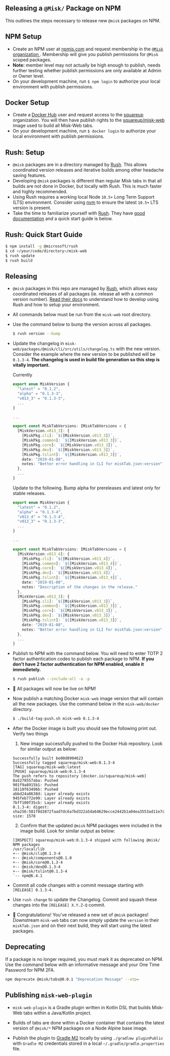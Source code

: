 ## Releasing a `@Misk/` Package on NPM

This outlines the steps necessary to release new `@misk` packages on NPM.

## NPM Setup

- Create an NPM user at [npmjs.com](http://npmjs.com/) and request membership in the [`@Misk` organization ](https://www.npmjs.com/org/misk). Membership will give you publish permissions for `@Misk` scoped packages.
- **Note:** member level may not actually be high enough to publish, needs further testing whether publish permissions are only available at Admin or Owner level.
- On your development machine, run `$ npm login` to authorize your local environment with publish permissions.

## Docker Setup

- Create a [Docker Hub](https://hub.docker.com/) user and request access to the [squareup](https://cloud.docker.com/u/squareup) organization. You will then have publish rights to the [squareup/misk-web](https://cloud.docker.com/u/squareup/repository/docker/squareup/misk-web) image used to build all Misk-Web tabs.
- On your development machine, run `$ docker login` to authorize your local environment with publish permissions.

## Rush: Setup

- `@misk` packages are in a directory managed by [Rush](https://rushjs.io/). This allows coordinated version releases and iterative builds among other headache saving features.
- Developing `@misk` packages is different than regular Misk tabs in that all builds are not done in Docker, but locally with Rush. This is much faster and highly recommended.
- Using Rush requires a working local Node `10.5+` Long Term Support (LTS) environment. Consider using [nvm](https://github.com/creationix/nvm) to ensure the latest `10.5+` LTS version is present.
- Take the time to familiarize yourself with [Rush](https://rushjs.io/). They have [good documentation](https://rushjs.io/pages/intro/welcome/) and a quick start guide is below.

## Rush: Quick Start Guide

```Bash
$ npm install -g @microsoft/rush
$ cd </your/code/directory>/misk-web
$ rush update
$ rush build
```

## Releasing

- `@misk` packages in this repo are managed by [Rush](https://rushjs.io/), which allows easy coordinated releases of all packages (ie. release all with a common version number). [Read their docs](https://rushjs.io/pages/intro/welcome/) to understand how to develop using Rush and how to setup your environment.
- All commands below must be run from the `misk-web` root directory.
- Use the command below to bump the version across all packages.

  ```Bash
  $ rush version --bump
  ```

- Update the changelog in `misk-web/packages/@misk/cli/src/utils/changelog.ts` with the new version. Consider the example where the new version to be published will be `0.1.3-4`. **The changelog is used in build file generation so this step is vitally important.**

  Currently

  ```Typescript
  export enum MiskVersion {
    "latest" = "0.1.2",
    "alpha" = "0.1.3-3",
    "v013_3" = "0.1.3-3",
    ...
  }

  ...

  export const MiskTabVersions: IMiskTabVersions = {
    [MiskVersion.v013_3]: {
      [MiskPkg.cli]: `${[MiskVersion.v013_3]}`,
      [MiskPkg.common]: `${[MiskVersion.v013_3]}`,
      [MiskPkg.core]: `${[MiskVersion.v013_3]}`,
      [MiskPkg.dev]: `${[MiskVersion.v013_3]}`,
      [MiskPkg.tslint]: `${[MiskVersion.v013_3]}`,
      date: "2019-01-08",
      notes: "Better error handling in CLI for miskTab.json:version"
    },
    ...
  }
  ```

  Update to the following. Bump alpha for prereleases and latest only for stable releases.

  ```Typescript
  export enum MiskVersion {
    "latest" = "0.1.2",
    "alpha" = "0.1.3-4",
    "v013_4" = "0.1.3-4",
    "v013_3" = "0.1.3-3",
    ...
  }

  ...

  export const MiskTabVersions: IMiskTabVersions = {
    [MiskVersion.v013_4]: {
      [MiskPkg.cli]: `${[MiskVersion.v013_4]}`,
      [MiskPkg.common]: `${[MiskVersion.v013_4]}`,
      [MiskPkg.core]: `${[MiskVersion.v013_4]}`,
      [MiskPkg.dev]: `${[MiskVersion.v013_4]}`,
      [MiskPkg.tslint]: `${[MiskVersion.v013_4]}`,
      date: "2019-01-08",
      notes: "Description of the changes in the release."
    },
    [MiskVersion.v013_3]: {
      [MiskPkg.cli]: `${[MiskVersion.v013_3]}`,
      [MiskPkg.common]: `${[MiskVersion.v013_3]}`,
      [MiskPkg.core]: `${[MiskVersion.v013_3]}`,
      [MiskPkg.dev]: `${[MiskVersion.v013_3]}`,
      [MiskPkg.tslint]: `${[MiskVersion.v013_3]}`,
      date: "2019-01-08",
      notes: "Better error handling in CLI for miskTab.json:version"
    },
    ...
  }
  ```

- Publish to NPM with the command below. You will need to enter TOTP 2 factor authentication codes to publish each package to NPM. **If you don't have 2 factor authentication for NPM enabled, enable it immedietely.**

  ```Bash
  $ rush publish --include-all -a -p
  ```

- 🎉 All packages will now be live on NPM!

- Now publish a matching Docker `misk-web` image version that will contain all the new packages. Use the command below in the `misk-web/docker` directory.

  ```Bash
  $ ./build-tag-push.sh misk-web 0.1.3-4
  ```

- After the Docker image is built you should see the following print out. Verify two things

  1. New image successfully pushed to the Docker Hub repository. Look for similar output as below:

  ```
  Successfully built be00d8904623
  Successfully tagged squareup/misk-web:0.1.3-4
  [TAG] squareup/misk-web:latest
  [PUSH] squareup/misk-web:0.1.3-4
  The push refers to repository [docker.io/squareup/misk-web]
  8a5278557aba: Pushed
  901f9a8915b1: Pushed
  18110f63496b: Pushed
  abbd24a8638d: Layer already exists
  945feb772e99: Layer already exists
  7bff100f35cb: Layer already exists
  0.1.3-4: digest: sha256:581f0d3872faad7dc6a7bd322a5da64629ecce2442b1a04ea3553ad11e7c6e96 size: 1578
  ```

  2. Confirm that the updated `@misk` NPM packages were included in the image build. Look for similar output as below:

  ```
  [INSPECT] squareup/misk-web:0.1.3-4 shipped with following @misk/ NPM packages
  /usr/local/lib
  +-- @misk/cli@0.1.3-4
  +-- @misk/components@0.1.0
  +-- @misk/core@0.1.3-4
  +-- @misk/dev@0.1.3-4
  +-- @misk/tslint@0.1.3-4
  `-- npm@6.4.1
  ```

- Commit all code changes with a commit message starting with `[RELEASE] 0.1.3-4.`

- Use `rush change` to update the Changelog. Commit and squash these changes into the `[RELEASE] X.Y.Z-Q` commit.

- 🎉 Congratulations! You've released a new set of `@misk` packages! Downstream `misk-web` tabs can now simply update the `version` in their `miskTab.json` and on their next build, they will start using the latest packages.

## Deprecating

If a package is no longer required, you must mark it as deprecated on NPM. Use the command below with an informative message and your One Time Password for NPM 2FA.

```Bash
npm deprecate @misk/tabs@0.0.1 "Deprecation Message" --otp=
```

## Publishing `misk-web-plugin`

- `misk-web-plugin` is a Gradle plugin written in Kotlin DSL that builds Misk-Web tabs within a Java/Kotlin project.

- Builds of tabs are done within a Docker container that contains the latest version of `@misk/*` NPM packages on a Node Alpine base image.

- Publish the plugin to [Gradle M2](https://plugins.gradle.org/plugin/com.squareup.misk-web-plugin) locally by using `./gradlew pluginPublic` with `Gradle M2` credentials stored in a local `~/.gradle/gradle.properties` file.
